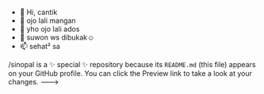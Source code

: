 - 👋 Hi, cantik
- 👀 ojo lali mangan
- 🌱 yho ojo lali ados
- 💞️ suwon ws dibukak☺
- 📫 sehat² sa


/sinopal is a ✨ special ✨ repository because its `README.md` (this file) appears on your GitHub profile.
You can click the Preview link to take a look at your changes.
--->
